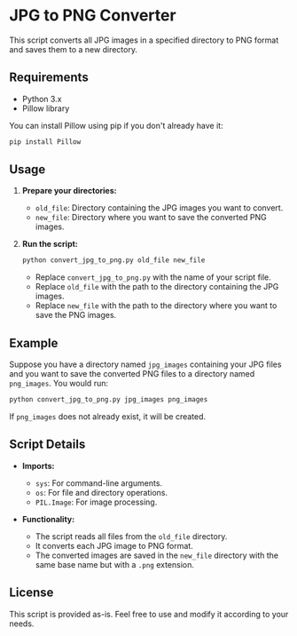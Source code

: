 

# JPG to PNG Converter

This script converts all JPG images in a specified directory to PNG format and saves them to a new directory.

## Requirements

- Python 3.x
- Pillow library

You can install Pillow using pip if you don't already have it:

```bash
pip install Pillow
```

## Usage

1. **Prepare your directories:**
   - `old_file`: Directory containing the JPG images you want to convert.
   - `new_file`: Directory where you want to save the converted PNG images.

2. **Run the script:**

   ```bash
   python convert_jpg_to_png.py old_file new_file
   ```

   - Replace `convert_jpg_to_png.py` with the name of your script file.
   - Replace `old_file` with the path to the directory containing the JPG images.
   - Replace `new_file` with the path to the directory where you want to save the PNG images.

## Example

Suppose you have a directory named `jpg_images` containing your JPG files and you want to save the converted PNG files to a directory named `png_images`. You would run:

```bash
python convert_jpg_to_png.py jpg_images png_images
```

If `png_images` does not already exist, it will be created.

## Script Details

- **Imports:**
  - `sys`: For command-line arguments.
  - `os`: For file and directory operations.
  - `PIL.Image`: For image processing.

- **Functionality:**
  - The script reads all files from the `old_file` directory.
  - It converts each JPG image to PNG format.
  - The converted images are saved in the `new_file` directory with the same base name but with a `.png` extension.

## License

This script is provided as-is. Feel free to use and modify it according to your needs.





